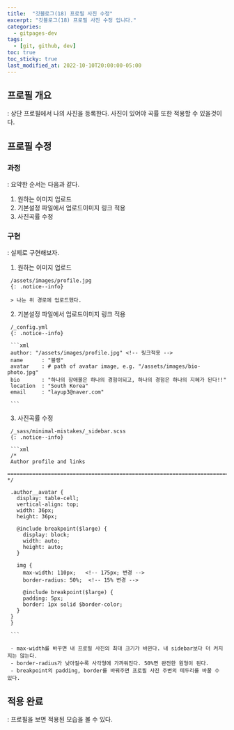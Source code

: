 ```yaml
---
title:  "깃블로그(18) 프로필 사진 수정"
excerpt: "깃블로그(18) 프로필 사진 수정 입니다."
categories:
  - gitpages-dev
tags:
  - [git, github, dev]
toc: true
toc_sticky: true
last_modified_at: 2022-10-10T20:00:00-05:00
---
```


## 프로필 개요
: 상단 프로필에서 나의 사진을 등록한다. 사진이 있어야 곡률 또한 적용할 수 있을것이다.

## 프로필 수정
### 과정
: 요약한 순서는 다음과 같다. 

1. 원하는 이미지 업로드
2. 기본설정 파일에서 업로드이미지 링크 적용
3. 사진곡률 수정

### 구현
: 실제로 구현해보자.

   1. 원하는 이미지 업로드

     /assets/images/profile.jpg
     {: .notice--info}
       
     > 나는 위 경로에 업로드했다.
      

   2. 기본설정 파일에서 업로드이미지 링크 적용

     /_config.yml
     {: .notice--info}

     ```xml
     author: "/assets/images/profile.jpg" <!-- 링크적용 -->
     name      : "블랭"
     avatar    : # path of avatar image, e.g. "/assets/images/bio-photo.jpg"
     bio       : "하나의 장애물은 하나의 경험이되고, 하나의 경험은 하나의 지혜가 된다!!"
     location  : "South Korea"
     email     : "layup3@naver.com"

     ```

   3. 사진곡률 수정

     /_sass/minimal-mistakes/_sidebar.scss
     {: .notice--info}
   
     ```xml
     /*
     Author profile and links
     ========================================================================== */

     .author__avatar {
       display: table-cell;
       vertical-align: top;
       width: 36px;
       height: 36px;

       @include breakpoint($large) {
         display: block;
         width: auto;
         height: auto;
       }

       img {
         max-width: 110px;   <!-- 175px; 변경 -->
         border-radius: 50%;  <!-- 15% 변경 -->

         @include breakpoint($large) {
         padding: 5px;
         border: 1px solid $border-color;
       }
     }
     }

     ```

     - max-width를 바꾸면 내 프로필 사진의 최대 크기가 바뀐다. 내 sidebar보다 더 커지지는 않는다.
     - border-radius가 낮아질수록 사각형에 가까워진다. 50%면 완전한 원형이 된다.
     - breakpoint의 padding, border를 바꿔주면 프로필 사진 주변의 테두리를 바꿀 수 있다.

## 적용 완료
: 프로필을 보면 적용된 모습을 볼 수 있다.
